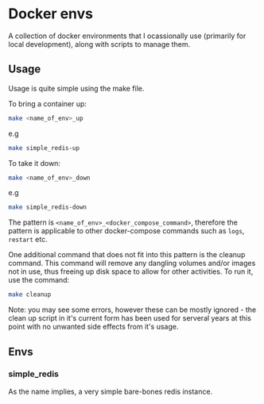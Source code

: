 #  Docker envs

A collection of docker environments that I ocassionally use (primarily for local development), along with scripts to manage them.

## Usage

Usage is quite simple using the make file.

To bring a container up:

```bash
make <name_of_env>_up
```
e.g
```bash
make simple_redis-up
```

To take it down: 

```bash
make <name_of_env>_down
```
e.g
```bash
make simple_redis-down
```

The pattern is `<name_of_env>_<docker_compose_command>`, therefore the pattern is applicable to other docker-compose commands such as `logs`, `restart` etc.

One additional command that does not fit into this pattern is the cleanup command.  This command will remove any dangling volumes and/or images not in use, thus freeing up disk space to allow for other activities.  To run it, use the command:
```bash
make cleanup
```
Note: you may see some errors, however these can be mostly ignored - the clean up script in it's current form has been used for serveral years at this point with no unwanted side effects from it's usage.

## Envs

### simple_redis

As the name implies, a very simple bare-bones redis instance.

